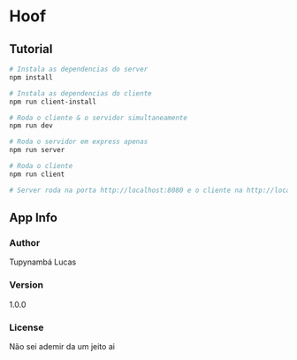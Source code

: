 # Hoof

## Tutorial

``` bash
# Instala as dependencias do server
npm install

# Instala as dependencias do cliente
npm run client-install

# Roda o cliente & o servidor simultaneamente
npm run dev

# Roda o servidor em express apenas
npm run server

# Roda o cliente
npm run client

# Server roda na porta http://localhost:8080 e o cliente na http://localhost:3000 (apenas para desenvolvimento)
```

## App Info

### Author

Tupynambá Lucas

### Version

1.0.0

### License

Não sei ademir da um jeito ai
